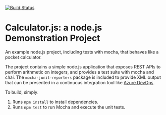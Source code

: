 [![Build Status](https://dev.azure.com/mp27-MSLearnModules/Integrating%20External%20Source%20Control%20with%20Azure%20Pipelines/_apis/build/status/markpatterson27.calculator?branchName=master)](https://dev.azure.com/mp27-MSLearnModules/Integrating%20External%20Source%20Control%20with%20Azure%20Pipelines/_build/latest?definitionId=8&branchName=master)

Calculator.js: a node.js Demonstration Project
==============================================
An example node.js project, including tests with mocha, that behaves like
a pocket calculator.

The project contains a simple node.js application that exposes REST APIs
to perform arithmetic on integers, and provides a test suite with mocha
and chai.  The `mocha-junit-reporters` package is included to provide XML
output that can be presented in a continuous integration tool like
[Azure DevOps](https://azure.com/devops).

To build, simply:

1. Runs `npm install` to install dependencies.
2. Runs `npm test` to run Mocha and execute the unit tests.

